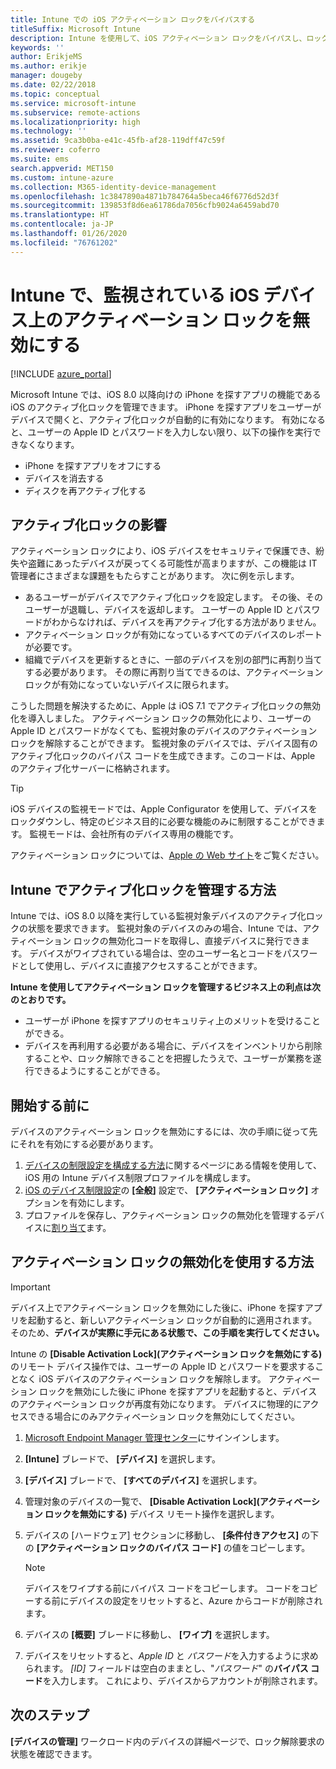 ```yaml
---
title: Intune での iOS アクティベーション ロックをバイパスする
titleSuffix: Microsoft Intune
description: Intune を使用して、iOS アクティベーション ロックをバイパスし、ロックされたデバイスにアクセスする方法を説明します。
keywords: ''
author: ErikjeMS
ms.author: erikje
manager: dougeby
ms.date: 02/22/2018
ms.topic: conceptual
ms.service: microsoft-intune
ms.subservice: remote-actions
ms.localizationpriority: high
ms.technology: ''
ms.assetid: 9ca3b0ba-e41c-45fb-af28-119dff47c59f
ms.reviewer: coferro
ms.suite: ems
search.appverid: MET150
ms.custom: intune-azure
ms.collection: M365-identity-device-management
ms.openlocfilehash: 1c3847890a4871b784764a5beca46f6776d52d3f
ms.sourcegitcommit: 139853f8d6ea61786da7056cfb9024a6459abd70
ms.translationtype: HT
ms.contentlocale: ja-JP
ms.lasthandoff: 01/26/2020
ms.locfileid: "76761202"
---
```

# <a name="disable-activation-lock-on-supervised-ios-devices-with-intune"></a>Intune で、監視されている iOS デバイス上のアクティベーション ロックを無効にする


[!INCLUDE [azure_portal](../includes/azure_portal.md)]

Microsoft Intune では、iOS 8.0 以降向けの iPhone を探すアプリの機能である iOS のアクティブ化ロックを管理できます。 iPhone を探すアプリをユーザーがデバイスで開くと、アクティブ化ロックが自動的に有効になります。 有効になると、ユーザーの Apple ID とパスワードを入力しない限り、以下の操作を実行できなくなります。

- iPhone を探すアプリをオフにする
- デバイスを消去する
- ディスクを再アクティブ化する

## <a name="how-activation-lock-affects-you"></a>アクティブ化ロックの影響

アクティベーション ロックにより、iOS デバイスをセキュリティで保護でき、紛失や盗難にあったデバイスが戻ってくる可能性が高まりますが、この機能は IT 管理者にさまざまな課題をもたらすことがあります。 次に例を示します。

- あるユーザーがデバイスでアクティブ化ロックを設定します。 その後、そのユーザーが退職し、デバイスを返却します。 ユーザーの Apple ID とパスワードがわからなければ、デバイスを再アクティブ化する方法がありません。
- アクティベーション ロックが有効になっているすべてのデバイスのレポートが必要です。
- 組織でデバイスを更新するときに、一部のデバイスを別の部門に再割り当てする必要があります。 その際に再割り当てできるのは、アクティベーション ロックが有効になっていないデバイスに限られます。

こうした問題を解決するために、Apple は iOS 7.1 でアクティブ化ロックの無効化を導入しました。 アクティベーション ロックの無効化により、ユーザーの Apple ID とパスワードがなくても、監視対象のデバイスのアクティベーション ロックを解除することができます。 監視対象のデバイスでは、デバイス固有のアクティブ化ロックのバイパス コードを生成できます。このコードは、Apple のアクティブ化サーバーに格納されます。

>[!TIP]
>iOS デバイスの監視モードでは、Apple Configurator を使用して、デバイスをロックダウンし、特定のビジネス目的に必要な機能のみに制限することができます。 監視モードは、会社所有のデバイス専用の機能です。

アクティベーション ロックについては、[Apple の Web サイト](https://support.apple.com/HT201365)をご覧ください。

## <a name="how-intune-helps-you-manage-activation-lock"></a>Intune でアクティブ化ロックを管理する方法
Intune では、iOS 8.0 以降を実行している監視対象デバイスのアクティブ化ロックの状態を要求できます。 監視対象のデバイスのみの場合、Intune では、アクティベーション ロックの無効化コードを取得し、直接デバイスに発行できます。 デバイスがワイプされている場合は、空のユーザー名とコードをパスワードとして使用し、デバイスに直接アクセスすることができます。

**Intune を使用してアクティベーション ロックを管理するビジネス上の利点は次のとおりです。**

- ユーザーが iPhone を探すアプリのセキュリティ上のメリットを受けることができる。
- デバイスを再利用する必要がある場合に、デバイスをインベントリから削除することや、ロック解除できることを把握したうえで、ユーザーが業務を遂行できるようにすることができる。

## <a name="before-you-start"></a>開始する前に
デバイスのアクティベーション ロックを無効にするには、次の手順に従って先にそれを有効にする必要があります。

1. [デバイスの制限設定を構成する方法](/intune-azure/configure-devices/how-to-configure-device-restrictions)に関するページにある情報を使用して、iOS 用の Intune デバイス制限プロファイルを構成します。
2. [iOS のデバイス制限設定](../configuration/device-restrictions-ios.md)の **[全般]** 設定で、 **[アクティベーション ロック]** オプションを有効にします。
3. プロファイルを保存し、アクティベーション ロックの無効化を管理するデバイスに[割り当て](../configuration/device-profile-assign.md)ます。


## <a name="how-to-use-disable-activation-lock"></a>アクティベーション ロックの無効化を使用する方法

>[!IMPORTANT]
>デバイス上でアクティベーション ロックを無効にした後に、iPhone を探すアプリを起動すると、新しいアクティベーション ロックが自動的に適用されます。 そのため、**デバイスが実際に手元にある状態で、この手順を実行してください。**

Intune の **[Disable Activation Lock]\(アクティベーション ロックを無効にする\)** のリモート デバイス操作では、ユーザーの Apple ID とパスワードを要求することなく iOS デバイスのアクティベーション ロックを解除します。 アクティベーション ロックを無効にした後に iPhone を探すアプリを起動すると、デバイスのアクティベーション ロックが再度有効になります。 デバイスに物理的にアクセスできる場合にのみアクティベーション ロックを無効にしてください。

1. [Microsoft Endpoint Manager 管理センター](https://go.microsoft.com/fwlink/?linkid=2109431)にサインインします。
3. **[Intune]** ブレードで、 **[デバイス]** を選択します。
4. **[デバイス]** ブレードで、 **[すべてのデバイス]** を選択します。
5. 管理対象のデバイスの一覧で、 **[Disable Activation Lock]\(アクティベーション ロックを無効にする\)** デバイス リモート操作を選択します。
6. デバイスの [ハードウェア] セクションに移動し、 **[条件付きアクセス]** の下の **[アクティベーション ロックのバイパス コード]** の値をコピーします。

    >[!NOTE]
    >デバイスをワイプする前にバイパス コードをコピーします。 コードをコピーする前にデバイスの設定をリセットすると、Azure からコードが削除されます。

7. デバイスの **[概要]** ブレードに移動し、 **[ワイプ]** を選択します。
8. デバイスをリセットすると、*Apple ID* と *パスワード*を入力するように求められます。 *[ID]* フィールドは空白のままとし、"*パスワード*" の**バイパス コード**を入力します。 これにより、デバイスからアカウントが削除されます。 


## <a name="next-steps"></a>次のステップ

**[デバイスの管理]** ワークロード内のデバイスの詳細ページで、ロック解除要求の状態を確認できます。
